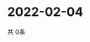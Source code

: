 # 2022-02-04
  共 0条

  <!-- BEGIN -->
  <!-- 最后更新时间Fri Feb 04 2022 10:02:47 GMT+0000 (Coordinated Universal Time) -->
  
  <!-- END -->
  
  